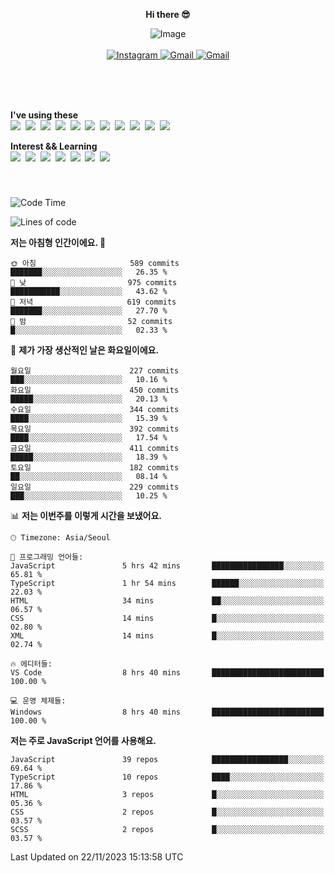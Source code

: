 <p align="center">
  <strong>Hi there 😎</strong>
</p>
<p align="center">
 <img src="https://github.com/newri0807/newri0807/assets/51315988/4a6fb530-b6e7-4156-ae8c-bd620836a7cc" alt="Image" align="center"/>
  <br/>
  <br/>
  <a href="https://www.instagram.com/_nm.87/">
    <img src="https://img.shields.io/badge/-Instagram-dd2a7b?style=flat-squaree&logo=instagram&logoColor=white" alt="Instagram" />
  </a>
  <a href="mailto:newri0807@gmail.com">
    <img src="https://img.shields.io/badge/-Gmail-d14836?style=flat-squaree&logo=Gmail&logoColor=white" alt="Gmail" />
  </a>
  <a href="https://twitter.com/Irwen215">
    <img src="https://img.shields.io/badge/Twitter-1DA1F2?style=flat-squaree&logo=twitter&logoColor=white" alt="Gmail" />
  </a>  
</p>

 
 
</p>
<br/>
<br/>
<br/>
<p align="left">
  <strong>I've using these </strong>
  <br/>
  <img src="https://img.shields.io/badge/Html5-E34F26?style=flat-square&logo=html5&logoColor=white"/></a>&nbsp 
  <img src="https://img.shields.io/badge/css-1572B6?style=flat-square&logo=css3&logoColor=white"/></a>&nbsp 
  <img src="https://img.shields.io/badge/Bootstrap-7952B3?style=flat-square&logo=Bootstrap&logoColor=white"/></a>&nbsp 
  <img src="https://img.shields.io/badge/Tailwind CSS-06B6D4?style=flat-square&amp;logo=Tailwind CSS&amp;logoColor=white"></a>&nbsp 
  <img src="https://img.shields.io/badge/Javascript-ffb13b?style=flat-square&logo=javascript&logoColor=white"/></a>&nbsp 
  <img src="https://img.shields.io/badge/jquery-0769AD?style=flat-square&logo=jquery&logoColor=white"/></a>&nbsp 
  <img src="https://img.shields.io/badge/C Sharp-239120?style=flat-square&logo=C Sharp&logoColor=white"/></a>&nbsp 
  <img src="https://img.shields.io/badge/.NET-512BD4?style=flat-square&logo=.NET&logoColor=white"/></a>&nbsp 
  <img src="https://img.shields.io/badge/MicrosoftSQLServer-CC2927?style=flat-square&logo=microsoft&logoColor=white"/></a>&nbsp
  <img src="https://img.shields.io/badge/Firebase-FFCA28?style=flat-square&logo=firebase&logoColor=white"/></a>&nbsp 
  <img src="https://img.shields.io/badge/react-61DAFB?style=flat-square&logo=react&logoColor=white"/></a>&nbsp  
</p>

<p align="left">
  <strong>Interest && Learning</strong>
  <br/>
  <img src="https://img.shields.io/badge/TypeScript-3178C6?style=flat-square&logo=TypeScript&logoColor=white"/>&nbsp 
  <img src="https://img.shields.io/badge/Next.js-000000?style=flat-square&logo=Next.js&logoColor=white"/></a>&nbsp  
  <img src="https://img.shields.io/badge/Node.js-339933?style=flat-square&logo=node.js&logoColor=white"/></a>&nbsp 
  <img src="https://img.shields.io/badge/nestjs-E0234E?style=flat-square&logo=nestjs&logoColor=white"/></a>&nbsp 
  <img src="https://img.shields.io/badge/MySQL-4479A1?style=flat-square&logo=MySQL&logoColor=white"/></a>&nbsp 
  <img src="https://img.shields.io/badge/Java-007396?style=flat-square&logo=Java&logoColor=white"/></a>&nbsp
  <img src="https://img.shields.io/badge/Sass-CC6699?style=flat-square&logo=Sass&logoColor=white"/></a>&nbsp 
</p>

&nbsp;
&nbsp;
###

<!--START_SECTION:waka-->
![Code Time](http://img.shields.io/badge/Code%20Time-551%20hrs%2010%20mins-blue)

![Lines of code](https://img.shields.io/badge/%EC%A0%80%EB%8A%94%20%EC%97%AC%ED%83%9C%EA%B9%8C%EC%A7%80%20-2.6%20million%20%EC%A4%84%EC%9D%98%20%EC%BD%94%EB%93%9C%EB%A5%BC%20%EC%9E%91%EC%84%B1%ED%96%88%EC%96%B4%EC%9A%94.-blue)

**저는 아침형 인간이에요. 🐤** 

```text
🌞 아침                     589 commits         ███████░░░░░░░░░░░░░░░░░░   26.35 % 
🌆 낮　                     975 commits         ███████████░░░░░░░░░░░░░░   43.62 % 
🌃 저녁                     619 commits         ███████░░░░░░░░░░░░░░░░░░   27.70 % 
🌙 밤　                     52 commits          █░░░░░░░░░░░░░░░░░░░░░░░░   02.33 % 
```
📅 **제가 가장 생산적인 날은 화요일이에요.** 

```text
월요일                      227 commits         ███░░░░░░░░░░░░░░░░░░░░░░   10.16 % 
화요일                      450 commits         █████░░░░░░░░░░░░░░░░░░░░   20.13 % 
수요일                      344 commits         ████░░░░░░░░░░░░░░░░░░░░░   15.39 % 
목요일                      392 commits         ████░░░░░░░░░░░░░░░░░░░░░   17.54 % 
금요일                      411 commits         █████░░░░░░░░░░░░░░░░░░░░   18.39 % 
토요일                      182 commits         ██░░░░░░░░░░░░░░░░░░░░░░░   08.14 % 
일요일                      229 commits         ███░░░░░░░░░░░░░░░░░░░░░░   10.25 % 
```


📊 **저는 이번주를 이렇게 시간을 보냈어요.** 

```text
🕑︎ Timezone: Asia/Seoul

💬 프로그래밍 언어들: 
JavaScript               5 hrs 42 mins       ████████████████░░░░░░░░░   65.81 % 
TypeScript               1 hr 54 mins        ██████░░░░░░░░░░░░░░░░░░░   22.03 % 
HTML                     34 mins             ██░░░░░░░░░░░░░░░░░░░░░░░   06.57 % 
CSS                      14 mins             █░░░░░░░░░░░░░░░░░░░░░░░░   02.80 % 
XML                      14 mins             █░░░░░░░░░░░░░░░░░░░░░░░░   02.74 % 

🔥 에디터들: 
VS Code                  8 hrs 40 mins       █████████████████████████   100.00 % 

💻 운영 체제들: 
Windows                  8 hrs 40 mins       █████████████████████████   100.00 % 
```

**저는 주로 JavaScript 언어를 사용해요.** 

```text
JavaScript               39 repos            █████████████████░░░░░░░░   69.64 % 
TypeScript               10 repos            ████░░░░░░░░░░░░░░░░░░░░░   17.86 % 
HTML                     3 repos             █░░░░░░░░░░░░░░░░░░░░░░░░   05.36 % 
CSS                      2 repos             █░░░░░░░░░░░░░░░░░░░░░░░░   03.57 % 
SCSS                     2 repos             █░░░░░░░░░░░░░░░░░░░░░░░░   03.57 % 
```




 Last Updated on 22/11/2023 15:13:58 UTC
<!--END_SECTION:waka-->
